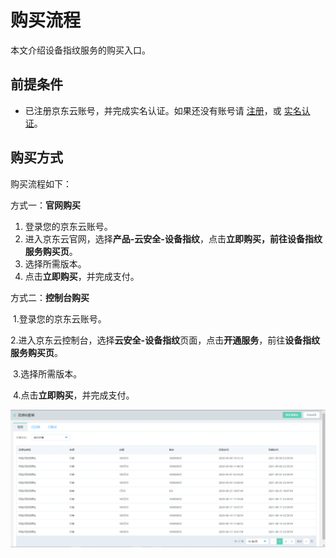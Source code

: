 # 购买流程

本文介绍设备指纹服务的购买入口。

## 前提条件

- 已注册京东云账号，并完成实名认证。如果还没有账号请 [注册](https://accounts.jdcloud.com/p/regPage?source=jdcloud&ReturnUrl=//uc.jdcloud.com/passport/complete?returnUrl=http://uc.jdcloud.com/redirect/loginRouter?returnUrl=https%3A%2F%2Fwww.jdcloud.com%2Fhelp%2Fdetail%2F734%2FisCatalog%2F1)，或 [实名认证](https://uc.jdcloud.com/account/certify)。

## 		购买方式

购买流程如下：

方式一：**官网购买**

1. 登录您的京东云账号。
2. 进入京东云官网，选择**产品-云安全-设备指纹**，点击**立即购买，前往设备指纹服务购买页**。
3. 选择所需版本。
4. 点击**立即购买**，并完成支付。

  方式二：**控制台购买**

​	 1.登录您的京东云账号。

​	 2.进入京东云控制台，选择**云安全-设备指纹**页面，点击**开通服务**，前往**设备指纹服务购买页**。

​	3.选择所需版本。

​	4.点击**立即购买**，并完成支付。

![image](../../../../image/Risk-Detection/resource.png)

